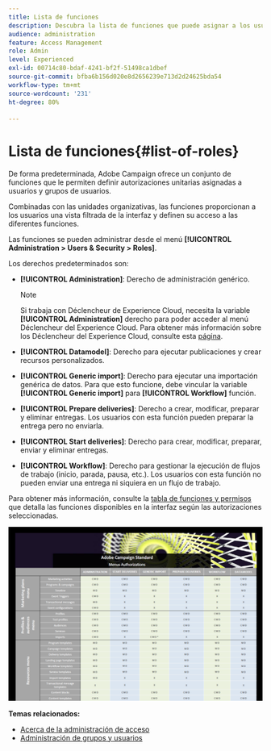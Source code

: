 ```yaml
---
title: Lista de funciones
description: Descubra la lista de funciones que puede asignar a los usuarios
audience: administration
feature: Access Management
role: Admin
level: Experienced
exl-id: 00714c80-bdaf-4241-bf2f-51498ca1dbef
source-git-commit: bfba6b156d020e8d2656239e713d2d24625bda54
workflow-type: tm+mt
source-wordcount: '231'
ht-degree: 80%

---
```


# Lista de funciones{#list-of-roles}

De forma predeterminada, Adobe Campaign ofrece un conjunto de funciones que le permiten definir autorizaciones unitarias asignadas a usuarios y grupos de usuarios.

Combinadas con las unidades organizativas, las funciones proporcionan a los usuarios una vista filtrada de la interfaz y definen su acceso a las diferentes funciones.

Las funciones se pueden administrar desde el menú **[!UICONTROL Administration > Users & Security > Roles]**.

Los derechos predeterminados son:

* **[!UICONTROL Administration]**: Derecho de administración genérico.

   >[!NOTE]
   >
   >Si trabaja con Déclencheur de Experience Cloud, necesita la variable **[!UICONTROL Administration]** derecho para poder acceder al menú Déclencheur del Experience Cloud. Para obtener más información sobre los Déclencheur del Experience Cloud, consulte esta [página](../../integrating/using/about-adobe-experience-cloud-triggers.md).

* **[!UICONTROL Datamodel]**: Derecho para ejecutar publicaciones y crear recursos personalizados.
* **[!UICONTROL Generic import]**: Derecho para ejecutar una importación genérica de datos. Para que esto funcione, debe vincular la variable **[!UICONTROL Generic import]** para **[!UICONTROL Workflow]** función.
* **[!UICONTROL Prepare deliveries]**: Derecho a crear, modificar, preparar y eliminar entregas. Los usuarios con esta función pueden preparar la entrega pero no enviarla.
* **[!UICONTROL Start deliveries]**: Derecho para crear, modificar, preparar, enviar y eliminar entregas.
* **[!UICONTROL Workflow]**: Derecho para gestionar la ejecución de flujos de trabajo (inicio, parada, pausa, etc.). Los usuarios con esta función no pueden enviar una entrega ni siquiera en un flujo de trabajo.

Para obtener más información, consulte la [tabla de funciones y permisos](/help/administration/using/assets/acs_rights.pdf) que detalla las funciones disponibles en la interfaz según las autorizaciones seleccionadas.

[![imagen](assets/user_management_3.png)](https://experienceleague.adobe.com/docs/campaign-standard/assets/acs_rights.pdf?lang=en)

**Temas relacionados:**

* [Acerca de la administración de acceso](../../administration/using/about-access-management.md)
* [Administración de grupos y usuarios](../../administration/using/managing-groups-and-users.md)
